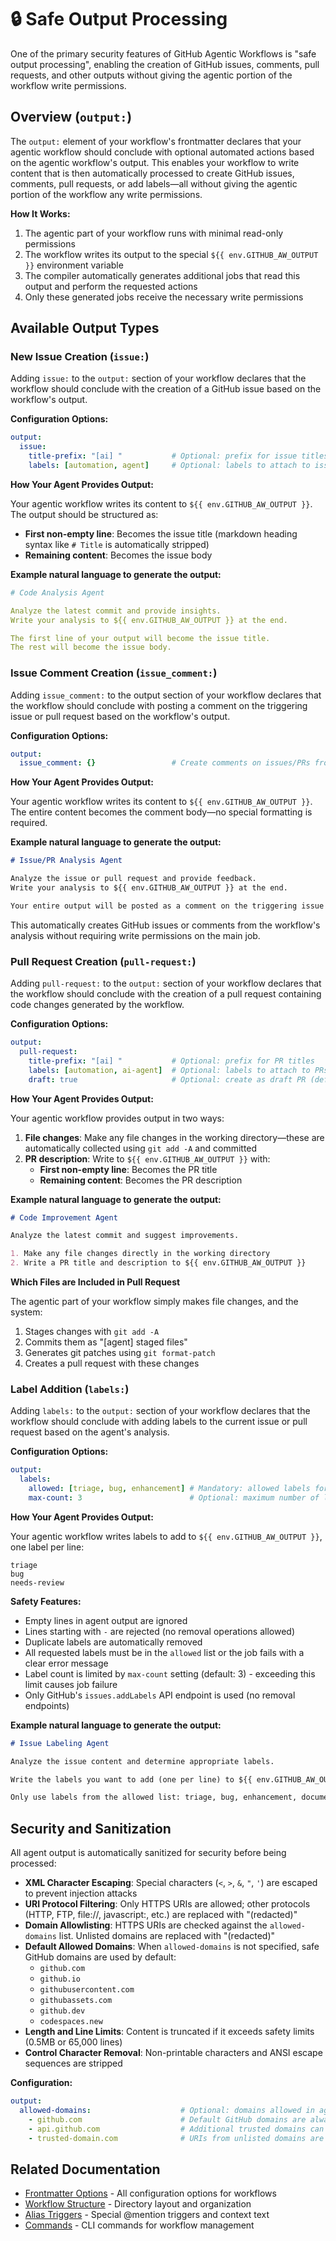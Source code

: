 # 🔒 Safe Output Processing

One of the primary security features of GitHub Agentic Workflows is "safe output processing", enabling the creation of GitHub issues, comments, pull requests, and other outputs without giving the agentic portion of the workflow write permissions.

## Overview (`output:`)

The `output:` element of your workflow's frontmatter declares that your agentic workflow should conclude with optional automated actions based on the agentic workflow's output. This enables your workflow to write content that is then automatically processed to create GitHub issues, comments, pull requests, or add labels—all without giving the agentic portion of the workflow any write permissions.

**How It Works:**
1. The agentic part of your workflow runs with minimal read-only permissions
2. The workflow writes its output to the special `${{ env.GITHUB_AW_OUTPUT }}` environment variable
3. The compiler automatically generates additional jobs that read this output and perform the requested actions
4. Only these generated jobs receive the necessary write permissions

## Available Output Types

### New Issue Creation (`issue:`)

Adding `issue:` to the `output:` section of your workflow declares that the workflow should conclude with the creation of a GitHub issue based on the workflow's output.

**Configuration Options:**
```yaml
output:
  issue:
    title-prefix: "[ai] "           # Optional: prefix for issue titles
    labels: [automation, agent]     # Optional: labels to attach to issues
```

**How Your Agent Provides Output:**

Your agentic workflow writes its content to `${{ env.GITHUB_AW_OUTPUT }}`. The output should be structured as:
- **First non-empty line**: Becomes the issue title (markdown heading syntax like `# Title` is automatically stripped)
- **Remaining content**: Becomes the issue body

**Example natural language to generate the output:**

```yaml
# Code Analysis Agent

Analyze the latest commit and provide insights.
Write your analysis to ${{ env.GITHUB_AW_OUTPUT }} at the end.

The first line of your output will become the issue title.
The rest will become the issue body.
```

### Issue Comment Creation (`issue_comment:`)

Adding `issue_comment:` to the output section of your workflow declares that the workflow should conclude with posting a comment on the triggering issue or pull request based on the workflow's output.

**Configuration Options:**

```yaml
output:
  issue_comment: {}                 # Create comments on issues/PRs from workflow output
```

**How Your Agent Provides Output:**

Your agentic workflow writes its content to `${{ env.GITHUB_AW_OUTPUT }}`. The entire content becomes the comment body—no special formatting is required.

**Example natural language to generate the output:**

```markdown
# Issue/PR Analysis Agent

Analyze the issue or pull request and provide feedback.
Write your analysis to ${{ env.GITHUB_AW_OUTPUT }} at the end.

Your entire output will be posted as a comment on the triggering issue or PR.
```

This automatically creates GitHub issues or comments from the workflow's analysis without requiring write permissions on the main job.

### Pull Request Creation (`pull-request:`)

Adding `pull-request:` to the `output:` section of your workflow declares that the workflow should conclude with the creation of a pull request containing code changes generated by the workflow.

**Configuration Options:**

```yaml
output:
  pull-request:
    title-prefix: "[ai] "           # Optional: prefix for PR titles
    labels: [automation, ai-agent]  # Optional: labels to attach to PRs
    draft: true                     # Optional: create as draft PR (defaults to true)
```

**How Your Agent Provides Output:**

Your agentic workflow provides output in two ways:
1. **File changes**: Make any file changes in the working directory—these are automatically collected using `git add -A` and committed
2. **PR description**: Write to `${{ env.GITHUB_AW_OUTPUT }}` with:
   - **First non-empty line**: Becomes the PR title
   - **Remaining content**: Becomes the PR description

**Example natural language to generate the output:**

```markdown
# Code Improvement Agent

Analyze the latest commit and suggest improvements.

1. Make any file changes directly in the working directory
2. Write a PR title and description to ${{ env.GITHUB_AW_OUTPUT }}
```

**Which Files are Included in Pull Request**

The agentic part of your workflow simply makes file changes, and the system:
1. Stages changes with `git add -A`
2. Commits them as "[agent] staged files"
3. Generates git patches using `git format-patch`
4. Creates a pull request with these changes

### Label Addition (`labels:`)

Adding `labels:` to the `output:` section of your workflow declares that the workflow should conclude with adding labels to the current issue or pull request based on the agent's analysis.

**Configuration Options:**

```yaml
output:
  labels:
    allowed: [triage, bug, enhancement] # Mandatory: allowed labels for addition
    max-count: 3                        # Optional: maximum number of labels to add (default: 3)
```

**How Your Agent Provides Output:**

Your agentic workflow writes labels to add to `${{ env.GITHUB_AW_OUTPUT }}`, one label per line:
```
triage
bug
needs-review
```

**Safety Features:**

- Empty lines in agent output are ignored
- Lines starting with `-` are rejected (no removal operations allowed)
- Duplicate labels are automatically removed
- All requested labels must be in the `allowed` list or the job fails with a clear error message
- Label count is limited by `max-count` setting (default: 3) - exceeding this limit causes job failure
- Only GitHub's `issues.addLabels` API endpoint is used (no removal endpoints)

**Example natural language to generate the output:**

```markdown
# Issue Labeling Agent

Analyze the issue content and determine appropriate labels.

Write the labels you want to add (one per line) to ${{ env.GITHUB_AW_OUTPUT }}.

Only use labels from the allowed list: triage, bug, enhancement, documentation, needs-review.
```

## Security and Sanitization

All agent output is automatically sanitized for security before being processed:

- **XML Character Escaping**: Special characters (`<`, `>`, `&`, `"`, `'`) are escaped to prevent injection attacks
- **URI Protocol Filtering**: Only HTTPS URIs are allowed; other protocols (HTTP, FTP, file://, javascript:, etc.) are replaced with "(redacted)"
- **Domain Allowlisting**: HTTPS URIs are checked against the `allowed-domains` list. Unlisted domains are replaced with "(redacted)"
- **Default Allowed Domains**: When `allowed-domains` is not specified, safe GitHub domains are used by default:
  - `github.com`
  - `github.io`
  - `githubusercontent.com`
  - `githubassets.com`
  - `github.dev`
  - `codespaces.new`
- **Length and Line Limits**: Content is truncated if it exceeds safety limits (0.5MB or 65,000 lines)
- **Control Character Removal**: Non-printable characters and ANSI escape sequences are stripped

**Configuration:**

```yaml
output:
  allowed-domains:                    # Optional: domains allowed in agent output URIs
    - github.com                      # Default GitHub domains are always included
    - api.github.com                  # Additional trusted domains can be specified
    - trusted-domain.com              # URIs from unlisted domains are replaced with "(redacted)"
```

## Related Documentation

- [Frontmatter Options](frontmatter.md) - All configuration options for workflows
- [Workflow Structure](workflow-structure.md) - Directory layout and organization
- [Alias Triggers](alias-triggers.md) - Special @mention triggers and context text
- [Commands](commands.md) - CLI commands for workflow management
